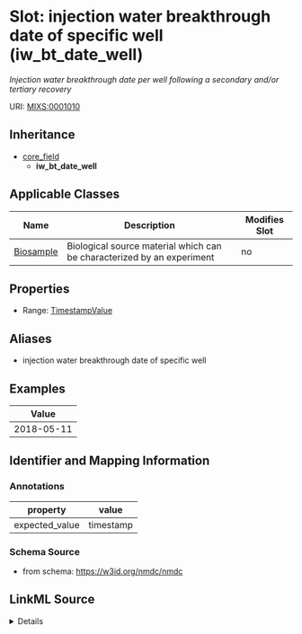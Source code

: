 # Slot: injection water breakthrough date of specific well (iw_bt_date_well)


_Injection water breakthrough date per well following a secondary and/or tertiary recovery_



URI: [MIXS:0001010](https://w3id.org/mixs/0001010)




## Inheritance

* [core_field](core_field.md)
    * **iw_bt_date_well**





## Applicable Classes

| Name | Description | Modifies Slot |
| --- | --- | --- |
[Biosample](Biosample.md) | Biological source material which can be characterized by an experiment |  no  |







## Properties

* Range: [TimestampValue](TimestampValue.md)



## Aliases


* injection water breakthrough date of specific well




## Examples

| Value |
| --- |
| 2018-05-11 |

## Identifier and Mapping Information





### Annotations

| property | value |
| --- | --- |
| expected_value | timestamp || occurrence | 1 |



### Schema Source


* from schema: https://w3id.org/nmdc/nmdc




## LinkML Source

<details>
```yaml
name: iw_bt_date_well
annotations:
  expected_value:
    tag: expected_value
    value: timestamp
  occurrence:
    tag: occurrence
    value: '1'
description: Injection water breakthrough date per well following a secondary and/or
  tertiary recovery
title: injection water breakthrough date of specific well
examples:
- value: '2018-05-11'
from_schema: https://w3id.org/nmdc/nmdc
aliases:
- injection water breakthrough date of specific well
rank: 1000
is_a: core field
slot_uri: MIXS:0001010
multivalued: false
alias: iw_bt_date_well
domain_of:
- Biosample
range: TimestampValue

```
</details>
